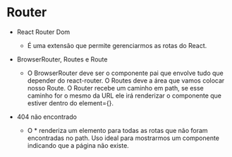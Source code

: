 # Router

* React Router Dom  
  - É uma extensão que permite gerenciarmos as rotas do React.
  <!-- https://reactrouter.com/ -->
  <!-- npm install react-router-dom -->

* BrowserRouter, Routes e Route
  - O BrowserRouter deve ser o componente pai que envolve tudo que depender do react-router. O Routes deve a área que vamos colocar nosso Route. O Router recebe um caminho em path, se esse caminho for o mesmo da URL ele irá renderizar o componente que estiver dentro do element={}.
  <!-- 
  import { BrowserRouter, Routes, Route } from 'react-router-dom';
  import Contato from './Contato';
  import Sobre from './Sobre';
  import Home from './Home';

  const App = () => {
    return (
      <BrowserRouter>
        <Routes>
          <Route path="/" element={<Home />} />
          <Route path="sobre" element={<Sobre />} />
          <Route path="contato" element={<Contato />} />
        </Routes>
      </BrowserRouter>
    );
  }; 
  -->

* 404 não encontrado
  - O * renderiza um elemento para todas as rotas que não foram encontradas no path. Uso ideal para mostrarmos um componente indicando que a página não existe.
  <!-- 
  import { BrowserRouter, Routes, Route } from 'react-router-dom';
  import Sobre from './Sobre';
  import Pagina404 from './Pagina404';

  const App = () => {
    return (
      <BrowserRouter>
        <Routes>
          <Route path="/" element={<Home />} />
          <Route path="sobre" element={<Sobre />} />
          <Route path="*" element={<Pagina404 />} />
        </Routes>
      </BrowserRouter>
    );
  };   
  -->


